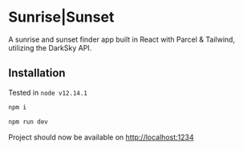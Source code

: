 # Sunrise|Sunset

A sunrise and sunset finder app built in React with Parcel & Tailwind, utilizing the DarkSky API.

## Installation

Tested in `node v12.14.1`

```bash
npm i
```

```bash
npm run dev
```

Project should now be available on <http://localhost:1234>
